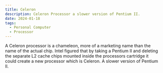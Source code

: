 ```yaml
---
title: Celeron
description: Celeron Processor a slower version of Pentium II.
date: 2024-01-18
tags:
  - Personal Computer
  - Processor
---
```

A Celeron processor is a chameleon, more of a marketing name than the name of the actual chip. Intel figured that by taking a Pentium II and deleting the separate L2 cache chips mounted inside the processors cartridge it could create a new processor which is Celeron. A slower version of Pentium II.